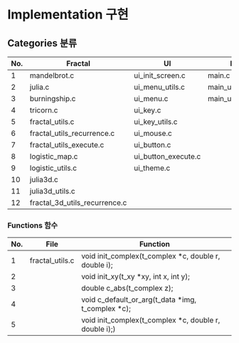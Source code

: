# Implementation 구현
## Categories 분류
|No.|Fractal|UI|Main|Header|
|---|---|---|---|---|
|1|mandelbrot.c|ui_init_screen.c|main.c|fractal.h|
|2|julia.c|ui_menu_utils.c|main_utils.c|ui.h|
|3|burningship.c|ui_menu.c|main_utils_parse.c|main.h|
|4|tricorn.c|ui_key.c|||
|5|fractal_utils.c|ui_key_utils.c|||
|6|fractal_utils_recurrence.c|ui_mouse.c|||
|7|fractal_utils_execute.c|ui_button.c|||
|8|logistic_map.c|ui_button_execute.c|||
|9|logistic_utils.c|ui_theme.c|||
|10|julia3d.c||||
|11|julia3d_utils.c||||
|12|fractal_3d_utils_recurrence.c||||

### Functions 함수
|No.|File|Function|
|---|---|---|
|1|fractal_utils.c|void		init_complex(t_complex *c, double r, double i);|
|2||void		init_xy(t_xy *xy, int x, int y);|
|3||double		c_abs(t_complex z);|
|4||void		c_default_or_arg(t_data *img, t_complex *c);|
|5||void		init_complex(t_complex *c, double r, double i);)|
